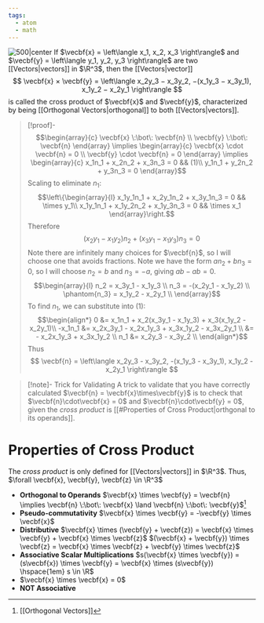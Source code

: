 ```yaml
---
tags:
  - atom
  - math
---
```

![500|center](cross-product.excalidraw)
If $\vecbf{x} = \left\langle x_1, x_2, x_3 \right\rangle$ and $\vecbf{y} = \left\langle y_1, y_2, y_3 \right\rangle$ are two [[Vectors|vectors]] in $\R^3$, then the [[Vectors|vector]]
$$ \vecbf{x} × \vecbf{y} = \left\langle x_2y_3 − x_3y_2, −(x_1y_3 − x_3y_1), x_1y_2 − x_2y_1 \right\rangle $$
is called the cross product of $\vecbf{x}$ and $\vecbf{y}$, characterized by being [[Orthogonal Vectors|orthogonal]] to both [[Vectors|vectors]].
> [!proof]-
> $$\begin{array}{c} 
> 	\vecbf{x} \:\bot\: \vecbf{n} \\ 
> 	\vecbf{y} \:\bot\: \vecbf{n} 
> \end{array} \implies \begin{array}{c} 
> 	\vecbf{x} \cdot \vecbf{n} = 0 \\
> 	\vecbf{y} \cdot \vecbf{n} = 0 
> \end{array} \implies \begin{array}{c} 
> 	x_1n_1 + x_2n_2 + x_3n_3 = 0 && (1)\\
> 	y_1n_1 + y_2n_2 + y_3n_3 = 0 
> \end{array}$$
> Scaling to eliminate $n_1$:
> $$\left\{\begin{array}{l}
> 	x_1y_1n_1 + x_2y_1n_2 + x_3y_1n_3 = 0 && \times y_1\\
> 	x_1y_1n_1 + x_1y_2n_2 + x_1y_3n_3 = 0 && \times x_1
> \end{array}\right.$$
> Therefore
> $$ (x_2y_1 - x_1y_2)n_2 + (x_3y_1 - x_1y_3)n_3 = 0 $$
> Note there are infinitely many choices for $\vecbf{n}$, so I will choose one that avoids fractions. Note we have the form $an_2 + bn_3 = 0$, so I will choose $n_2 = b$ and $n_3 = -a$, giving $ab - ab = 0$. 
> $$\begin{array}{l}
> 	n_2 = x_3y_1 - x_1y_3 \\
> 	n_3 = -(x_2y_1 - x_1y_2) \\
> 	\phantom{n_3} = x_1y_2 - x_2y_1 \\
> \end{array}$$
> To find $n_1$, we can substitute into $(1)$:
> $$\begin{align*}
> 	0 &= x_1n_1 + x_2(x_3y_1 - x_1y_3) + x_3(x_1y_2 - x_2y_1)\\
> 	-x_1n_1 &= x_2x_3y_1 - x_2x_1y_3 + x_3x_1y_2 - x_3x_2y_1 \\
> 	&= - x_2x_1y_3 + x_3x_1y_2 \\
> 	n_1 &= x_2y_3 - x_3y_2 \\
> \end{align*}$$
> Thus
> $$ \vecbf{n} = \left\langle x_2y_3 - x_3y_2, -(x_1y_3 - x_3y_1), x_1y_2 - x_2y_1 \right\rangle $$

> [!note]- Trick for Validating
> A trick to validate that you have correctly calculated $\vecbf{n} = \vecbf{x}\times\vecbf{y}$ is to check that $\vecbf{n}\cdot\vecbf{x} = 0$ and $\vecbf{n}\cdot\vecbf{y} = 0$, given the *cross product* is [[#Properties of Cross Product|orthgonal to its operands]].
# Properties of Cross Product
The *cross product* is only defined for [[Vectors|vectors]] in $\R^3$. Thus, $\forall \vecbf{x}, \vecbf{y}, \vecbf{z} \in \R^3$
- **Orthogonal to Operands**
  $\vecbf{x} \times \vecbf{y} = \vecbf{n} \implies \vecbf{n} \:\bot\: \vecbf{x} \land \vecbf{n} \:\bot\: \vecbf{y}$[^1]
- **Pseudo-commutativity**
  $\vecbf{x} \times \vecbf{y} = -\vecbf{y} \times \vecbf{x}$
- **Distributive**
  $\vecbf{x} \times (\vecbf{y} + \vecbf{z}) = \vecbf{x} \times \vecbf{y} + \vecbf{x} \times \vecbf{z}$ 
  $(\vecbf{x} + \vecbf{y}) \times \vecbf{z} = \vecbf{x} \times \vecbf{z} + \vecbf{y} \times \vecbf{z}$ 
- **Associative Scalar Multiplications**
  $s(\vecbf{x} \times \vecbf{y}) = (s\vecbf{x}) \times \vecbf{y} = \vecbf{x} \times (s\vecbf{y}) \hspace{1em} s \in \R$ 
- $\vecbf{x} \times \vecbf{x} = 0$
- **NOT Associative**

[^1]: [[Orthogonal Vectors]]

